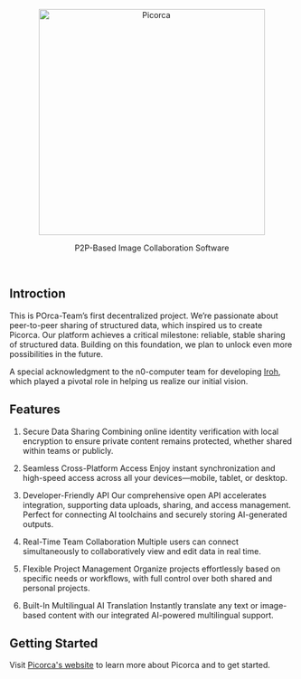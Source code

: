 
<p align="center">
  <a href="https://picorca.com/">
    <picture>
      <img src="https://github.com/user-attachments/assets/7bcf4baa-e2eb-4854-87c4-680b5eb02137" alt="Picorca" width="400" />
    </picture>
    
  </a>
  
</p>

<p align="center">P2P-Based Image Collaboration Software</p>

<br/>

## Introction
This is POrca-Team’s first decentralized project. We’re passionate about peer-to-peer sharing of structured data, which inspired us to create Picorca. Our platform achieves a critical milestone: reliable, stable sharing of structured data. Building on this foundation, we plan to unlock even more possibilities in the future.

A special acknowledgment to the n0-computer team for developing [Iroh](https://github.com/n0-computer/iroh), which played a pivotal role in helping us realize our initial vision.

## Features
1. Secure Data Sharing
Combining online identity verification with local encryption to ensure private content remains protected, whether shared within teams or publicly.

2. Seamless Cross-Platform Access
Enjoy instant synchronization and high-speed access across all your devices—mobile, tablet, or desktop.

3. Developer-Friendly API
Our comprehensive open API accelerates integration, supporting data uploads, sharing, and access management. Perfect for connecting AI toolchains and securely storing AI-generated outputs.

4. Real-Time Team Collaboration
Multiple users can connect simultaneously to collaboratively view and edit data in real time.

5. Flexible Project Management
Organize projects effortlessly based on specific needs or workflows, with full control over both shared and personal projects.

6. Built-In Multilingual AI Translation
Instantly translate any text or image-based content with our integrated AI-powered multilingual support.

## Getting Started
Visit [Picorca's website](https://picorca.com) to learn more about Picorca and to get started.

